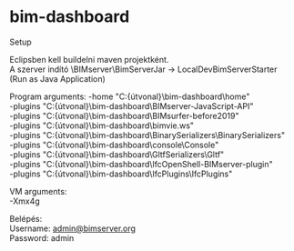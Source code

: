 # bim-dashboard

Setup

Eclipsben kell buildelni maven projektként.  
A szerver indító \BIMserver\BimServerJar -> LocalDevBimServerStarter (Run as Java Application)

Program arguments:
-home "C:\{útvonal}\bim-dashboard\home"  
-plugins "C:\{útvonal}\bim-dashboard\BIMserver-JavaScript-API"  
-plugins "C:\{útvonal}\bim-dashboard\BIMsurfer-before2019"  
-plugins "C:\{útvonal}\bim-dashboard\bimvie.ws"  
-plugins "C:\{útvonal}\bim-dashboard\BinarySerializers\BinarySerializers"  
-plugins "C:\{útvonal}\bim-dashboard\console\Console"  
-plugins "C:\{útvonal}\bim-dashboard\GltfSerializers\Gltf"  
-plugins "C:\{útvonal}\bim-dashboard\IfcOpenShell-BIMserver-plugin"  
-plugins "C:\{útvonal}\bim-dashboard\IfcPlugins\IfcPlugins"  

VM arguments:  
-Xmx4g

Belépés:  
Username: admin@bimserver.org  
Password: admin  
